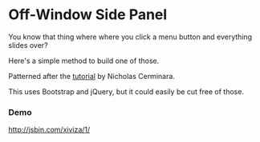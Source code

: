 # Off-Window Side Panel

You know that thing where where you click a menu button and everything slides over?

Here's a simple method to build one of those.

Patterned after the [tutorial](http://scotch.io/tutorials/off-canvas-menus-with-css3-transitions-and-transforms) by Nicholas Cerminara.

This uses Bootstrap and jQuery, but it could easily be cut free of those.

### Demo
http://jsbin.com/xiviza/1/
